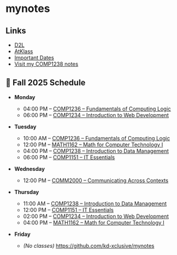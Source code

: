 # mynotes
## Links
- [D2L](https://learn.georgebrown.ca)
- [AtKlass](https://app.atklass.com)
- [Important Dates](https://www.georgebrown.ca/current-students/important-dates?term=27246&category=131)
- [Visit my COMP1238 notes](comp1238.md)
## 📅 Fall 2025 Schedule
- **Monday**
  - 04:00 PM – [COMP1236 – Fundamentals of Computing Logic](https://learn.georgebrown.ca/d2l/home/416378)
  - 06:00 PM – [COMP1234 – Introduction to Web Development](https://learn.georgebrown.ca/d2l/home/416188)

- **Tuesday**
  - 10:00 AM – [COMP1236 – Fundamentals of Computing Logic](https://learn.georgebrown.ca/d2l/home/416378)
  - 12:00 PM – [MATH1162 – Math for Computer Technology I](https://learn.georgebrown.ca/d2l/home/398756)
  - 04:00 PM – [COMP1238 – Introduction to Data Management](https://learn.georgebrown.ca/d2l/home/412494)
  - 06:00 PM – [COMP1151 – IT Essentials](https://learn.georgebrown.ca/d2l/home/408352)

- **Wednesday**
  - 12:00 PM – [COMM2000 – Communicating Across Contexts](https://learn.georgebrown.ca/d2l/home/395478)

- **Thursday**
  - 11:00 AM – [COMP1238 – Introduction to Data Management](https://learn.georgebrown.ca/d2l/home/412494)
  - 12:00 PM – [COMP1151 – IT Essentials](https://learn.georgebrown.ca/d2l/home/408352)
  - 02:00 PM – [COMP1234 – Introduction to Web Development](https://learn.georgebrown.ca/d2l/home/416188)
  - 04:00 PM – [MATH1162 – Math for Computer Technology I](https://learn.georgebrown.ca/d2l/home/398756)

- **Friday**
  - *(No classes)*
https://github.com/kd-xclusive/mynotes